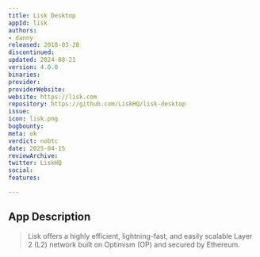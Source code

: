 ```yaml
---
title: Lisk Desktop
appId: lisk
authors:
- danny
released: 2018-03-28
discontinued: 
updated: 2024-08-21
version: 4.0.0
binaries: 
provider: 
providerWebsite: 
website: https://lisk.com
repository: https://github.com/LiskHQ/lisk-desktop
issue: 
icon: lisk.png
bugbounty: 
meta: ok
verdict: nobtc
date: 2025-04-15
reviewArchive: 
twitter: LiskHQ
social: 
features: 

---
```


## App Description

> Lisk offers a highly efficient, lightning-fast, and easily scalable Layer 2 (L2) network built on Optimism (OP) and secured by Ethereum.
